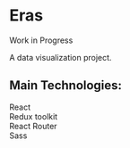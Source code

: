 # Eras
Work in Progress

A data visualization project. 


## Main Technologies: 

React\
Redux toolkit\
React Router\
Sass

